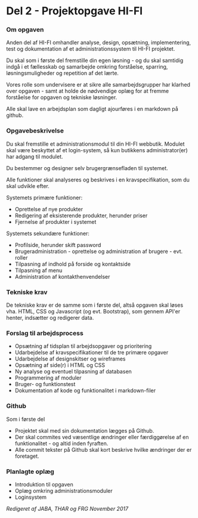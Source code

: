 # Del 2 - Projektopgave HI-FI

### Om opgaven
Anden del af HI-FI omhandler analyse, design, opsætning, implementering, test og dokumentation af et administrationssystem til HI-FI projektet.

Du skal som i første del fremstille din egen løsning - og du skal samtidig indgå i et fællesskab og samarbejde omkring forståelse, sparring, løsningsmuligheder og repetition af det lærte.

Vores rolle som undervisere er at sikre alle samarbejdsgrupper har klarhed over opgaven - samt at holde de nødvendige oplæg for at fremme forståelse for opgaven og tekniske løsninger.

Alle skal lave en arbejdsplan som dagligt ajourføres i en markdown på github.

### Opgavebeskrivelse

Du skal fremstille et administrationsmodul til din HI-FI webbutik. Modulet skal være beskyttet af et login-system, så kun butikkens administrator(er) har adgang til modulet.



Du bestemmer og designer selv brugergrænsefladen til systemet.

Alle funktioner skal analyseres og beskrives i en kravspecifikation, som du skal udvikle efter.

Systemets primære funktioner:
* Oprettelse af nye produkter
* Redigering af eksisterende produkter, herunder priser
* Fjernelse af produkter i systemet

Systemets sekundære funktioner:
* Profilside, herunder skift password
* Brugeradministration - oprettelse og administration af brugere - evt. roller
* Tilpasning af indhold på forside og kontaktside
* Tilpasning af menu
* Administration af kontakthenvendelser


### Tekniske krav
De tekniske krav er de samme som i første del, altså opgaven skal løses vha. HTML, CSS og Javascript (og evt. Bootstrap), som gennem API'er henter, indsætter og redigerer data.

### Forslag til arbejdsprocess
* Opsætning af tidsplan til arbejdsopgaver og prioritering
* Udarbejdelse af kravspecifikationer til de tre primære opgaver
* Udarbejdelse af designskitser og wireframes
* Opsætning af side(r) i HTML og CSS
* Ny analyse og eventuel tilpasning af databasen
* Programmering af moduler
* Bruger- og funktionstest
* Dokumentation af kode og funktionalitet i markdown-filer 



### Github
Som i første del
* Projektet skal med sin dokumentation lægges på Github.
* Der skal commites ved væsentlige ændringer eller færdiggørelse af en funktionalitet - og altid inden fyraften.
* Alle commit tekster på Github skal kort beskrive hvilke ændringer der er foretaget.

### Planlagte oplæg
* Introduktion til opgaven
* Oplæg omkring administrationsmoduler
* Loginsystem
 
_Redigeret af JABA, THAR og FRG November 2017_
